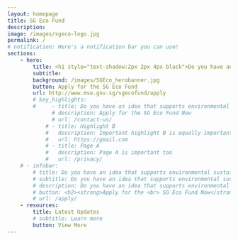 ```yaml
---
layout: homepage
title: SG Eco Fund
description: 
image: /images/sgeco-logo.jpg
permalink: /
# notification: Here's a notification bar you can use!
sections:
    - hero:
        title: <h1 style="text-shadow:2px 2px 4px black">Do you have an idea that supports environmental sustainability and involves the community?</h1>
        subtitle: 
        background: /images/SGEco_herobanner.jpg
        button: Apply for the SG Eco Fund
        url: http://www.mse.gov.sg/sgecofund/apply
        # key_highlights:
        #     - title: Do you have an idea that supports environmental sustainability and involves the community? <br><br> Apply for the SG Eco Fund Now
              # description: Apply for the SG Eco Fund Now
              # url: /contact-us/
            # - title: Highlight B
            #   description: Important highlight B is equally important
            #   url: https://gmail.com
            # - title: Page A
            #   description: Page A is important too
            #   url: /privacy/
    # - infobar:
        # title: Do you have an idea that supports environmental sustainability and involves the community?
        # subtitle: Do you have an idea that supports environmental sustainability and involves the community?
        # description: Do you have an idea that supports environmental sustainability <br> and involves the community?
        # button: <h2><strong>Apply for the <br> SG Eco Fund Now</strong></h2><br>
        # url: /apply/
    - resources:
        title: Latest Updates
        # subtitle: Learn more
        button: View More
---
```

